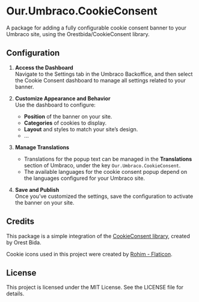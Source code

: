 # Our.Umbraco.CookieConsent

A package for adding a fully configurable cookie consent banner to your Umbraco site, using the Orestbida/CookieConsent library.

## Configuration

1. **Access the Dashboard**  
Navigate to the Settings tab in the Umbraco Backoffice, and then select the Cookie Consent dashboard to manage all settings related to your banner.

2. **Customize Appearance and Behavior**  
   Use the dashboard to configure:  
   - **Position** of the banner on your site.  
   - **Categories** of cookies to display.  
   - **Layout** and styles to match your site’s design.
   - ...
 
3. **Manage Translations**  
   - Translations for the popup text can be managed in the **Translations** section of Umbraco, under the key `Our.Umbraco.CookieConsent`.  
   - The available languages for the cookie consent popup depend on the languages configured for your Umbraco site.

4. **Save and Publish**  
   Once you’ve customized the settings, save the configuration to activate the banner on your site.

## Credits
This package is a simple integration of the [CookieConsent library](https://github.com/orestbida/cookieconsent), created by Orest Bida.

Cookie icons used in this project were created by [Rohim - Flaticon](https://www.flaticon.com/free-icons/cookie).

## License
This project is licensed under the MIT License. See the LICENSE file for details.
